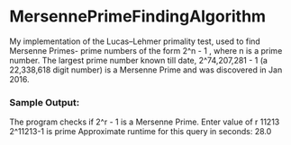 # MersennePrimeFindingAlgorithm
My implementation of the Lucas–Lehmer primality test, used to find Mersenne Primes- prime numbers of the form 2^n - 1 , where n is a prime number. The largest prime number known till date, 2^74,207,281 - 1 (a 22,338,618 digit number) is a Mersenne Prime and was discovered in Jan 2016.

### Sample Output:

The program checks if 2^r - 1 is a Mersenne Prime. Enter value of r
11213         
2^11213-1 is prime
Approximate runtime for this query in seconds: 28.0